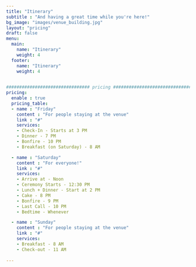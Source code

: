 ```yaml
---
title: "Itinerary"
subtitle : "And having a great time while you're here!"
bg_image: "images/venue_building.jpg"
layout: "pricing"
draft: false
menu:
  main:
    name: "Itinerary"
    weight: 4
  footer:
    name: "Itinerary"
    weight: 4
    

################################ pricing ################################
pricing:
  enable : true
  pricing_table:
  - name : "Friday"
    content : "For people staying at the venue"
    link : "#"
    services:
    - Check-In - Starts at 3 PM
    - Dinner - 7 PM
    - Bonfire - 10 PM
    - Breakfast (on Saturday) - 8 AM

  - name : "Saturday"
    content : "For everyone!"
    link : "#"
    services:
    - Arrive at - Noon 
    - Ceremony Starts - 12:30 PM
    - Lunch + Dinner - Start at 2 PM
    - Cake - 8 PM
    - Bonfire - 9 PM
    - Last Call - 10 PM
    - Bedtime - Whenever

  - name : "Sunday"
    content : "For people staying at the venue"
    link : "#"
    services:
    - Breakfast - 8 AM
    - Check-out - 11 AM
    
---
```

